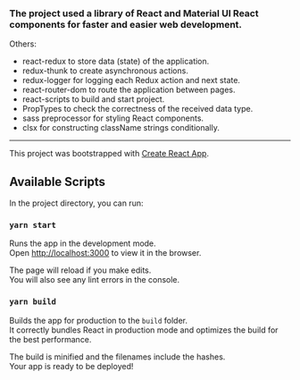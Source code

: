 ### The project used a library of React and Material UI React components for faster and easier web development.
Others:
- react-redux to store data (state) of the application.
- redux-thunk to create asynchronous actions.
- redux-logger for logging each Redux action and next state.
- react-router-dom to route the application between pages.
- react-scripts to build and start project.
- PropTypes to check the correctness of the received data type.
- sass preprocessor for styling React components.
- clsx for constructing className strings conditionally.

---------------------


This project was bootstrapped with [Create React App](https://github.com/facebook/create-react-app).

## Available Scripts

In the project directory, you can run:

### `yarn start`

Runs the app in the development mode.<br />
Open [http://localhost:3000](http://localhost:3000) to view it in the browser.

The page will reload if you make edits.<br />
You will also see any lint errors in the console.

### `yarn build`

Builds the app for production to the `build` folder.<br />
It correctly bundles React in production mode and optimizes the build for the best performance.

The build is minified and the filenames include the hashes.<br />
Your app is ready to be deployed!
